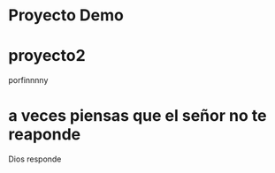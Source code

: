 

# Proyecto Demo
# proyecto2
porfinnnny
# a veces piensas que el señor no te reaponde 
Dios responde
